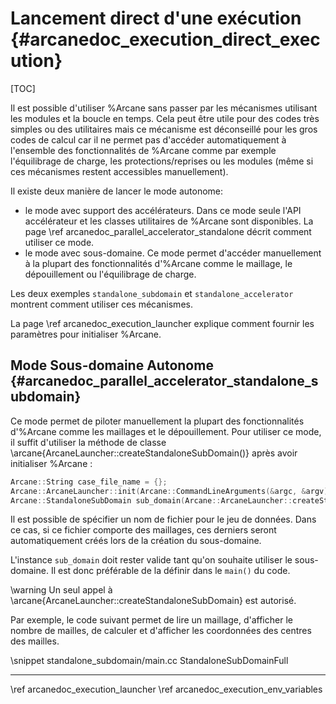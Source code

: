 # Lancement direct d'une exécution {#arcanedoc_execution_direct_execution}

[TOC]

Il est possible d'utiliser %Arcane sans passer par les mécanismes
utilisant les modules et la boucle en temps. Cela peut être utile pour
des codes très simples ou des utilitaires mais ce mécanisme est
déconseillé pour les gros codes de calcul car il ne permet pas
d'accéder automatiquement à l'ensemble des fonctionnalités de %Arcane
comme par exemple l'équilibrage de charge, les protections/reprises ou
les modules (même si ces mécanismes restent accessibles manuellement).

Il existe deux manière de lancer le mode autonome:

- le mode avec support des accélérateurs. Dans ce mode seule l'API
  accélérateur et les classes utilitaires de %Arcane sont disponibles.
  La page \ref arcanedoc_parallel_accelerator_standalone décrit
  comment utiliser ce mode.
- le mode avec sous-domaine. Ce mode permet d'accéder manuellement à
  la plupart des fonctionnalités d'%Arcane comme le maillage, le
  dépouillement ou l'équilibrage de charge.

Les deux exemples `standalone_subdomain` et `standalone_accelerator`
montrent comment utiliser ces mécanismes.

La page \ref arcanedoc_execution_launcher explique comment fournir les
paramètres pour initialiser %Arcane.

## Mode Sous-domaine Autonome {#arcanedoc_parallel_accelerator_standalone_subdomain}

Ce mode permet de piloter manuellement la plupart des fonctionnalités
d'%Arcane comme les maillages et le dépouillement. Pour utiliser ce
mode, il suffit d'utiliser la méthode de classe
\arcane{ArcaneLauncher::createStandaloneSubDomain()} après avoir
initialiser %Arcane :

```cpp
Arcane::String case_file_name = {};
Arcane::ArcaneLauncher::init(Arcane::CommandLineArguments(&argc, &argv));
Arcane::StandaloneSubDomain sub_domain(Arcane::ArcaneLauncher::createStandaloneSubDomain(case_file_name));
```

Il est possible de spécifier un nom de fichier pour le jeu de
données. Dans ce cas, si ce fichier comporte des maillages, ces
derniers seront automatiquement créés lors de la création du
sous-domaine.

L'instance `sub_domain` doit rester valide tant qu'on souhaite utiliser
le sous-domaine. Il est donc préférable de la définir dans le
`main()` du code.

\warning Un seul appel à \arcane{ArcaneLauncher::createStandaloneSubDomain} est autorisé.

Par exemple, le code suivant permet de lire un maillage, d'afficher le
nombre de mailles, de calculer et d'afficher les coordonnées des
centres des mailles.

\snippet standalone_subdomain/main.cc StandaloneSubDomainFull

____

<div class="section_buttons">
<span class="back_section_button">
\ref arcanedoc_execution_launcher
</span>
<span class="next_section_button">
\ref arcanedoc_execution_env_variables
</span>
</div>
